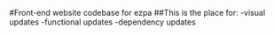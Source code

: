 #Front-end website codebase for ezpa
##This is the place for:
-visual updates
-functional updates
-dependency updates
